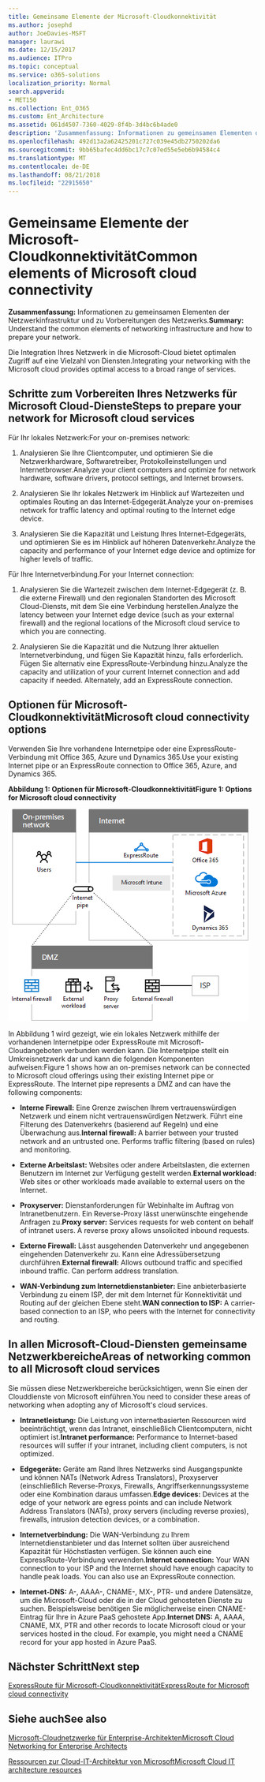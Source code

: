 ```yaml
---
title: Gemeinsame Elemente der Microsoft-Cloudkonnektivität
ms.author: josephd
author: JoeDavies-MSFT
manager: laurawi
ms.date: 12/15/2017
ms.audience: ITPro
ms.topic: conceptual
ms.service: o365-solutions
localization_priority: Normal
search.appverid:
- MET150
ms.collection: Ent_O365
ms.custom: Ent_Architecture
ms.assetid: 061d4507-7360-4029-8f4b-3d4bc6b4ade0
description: 'Zusammenfassung: Informationen zu gemeinsamen Elementen der Netzwerkinfrastruktur und zu Vorbereitungen des Netzwerks.'
ms.openlocfilehash: 492d13a2a62425201c727c039e45db2750202da6
ms.sourcegitcommit: 9bb65bafec4dd6bc17c7c07ed55e5eb6b94584c4
ms.translationtype: MT
ms.contentlocale: de-DE
ms.lasthandoff: 08/21/2018
ms.locfileid: "22915650"
---
```

# <a name="common-elements-of-microsoft-cloud-connectivity"></a><span data-ttu-id="4f2fa-103">Gemeinsame Elemente der Microsoft-Cloudkonnektivität</span><span class="sxs-lookup"><span data-stu-id="4f2fa-103">Common elements of Microsoft cloud connectivity</span></span>

 <span data-ttu-id="4f2fa-104">**Zusammenfassung:** Informationen zu gemeinsamen Elementen der Netzwerkinfrastruktur und zu Vorbereitungen des Netzwerks.</span><span class="sxs-lookup"><span data-stu-id="4f2fa-104">**Summary:** Understand the common elements of networking infrastructure and how to prepare your network.</span></span>
  
<span data-ttu-id="4f2fa-105">Die Integration Ihres Netzwerk in die Microsoft-Cloud bietet optimalen Zugriff auf eine Vielzahl von Diensten.</span><span class="sxs-lookup"><span data-stu-id="4f2fa-105">Integrating your networking with the Microsoft cloud provides optimal access to a broad range of services.</span></span>
  
## <a name="steps-to-prepare-your-network-for-microsoft-cloud-services"></a><span data-ttu-id="4f2fa-106">Schritte zum Vorbereiten Ihres Netzwerks für Microsoft Cloud-Dienste</span><span class="sxs-lookup"><span data-stu-id="4f2fa-106">Steps to prepare your network for Microsoft cloud services</span></span>
<span data-ttu-id="4f2fa-107"><a name="steps"> </a></span><span class="sxs-lookup"><span data-stu-id="4f2fa-107"><a name="steps"> </a></span></span>

<span data-ttu-id="4f2fa-108">Für Ihr lokales Netzwerk:</span><span class="sxs-lookup"><span data-stu-id="4f2fa-108">For your on-premises network:</span></span>
  
1. <span data-ttu-id="4f2fa-109">Analysieren Sie Ihre Clientcomputer, und optimieren Sie die Netzwerkhardware, Softwaretreiber, Protokolleinstellungen und Internetbrowser.</span><span class="sxs-lookup"><span data-stu-id="4f2fa-109">Analyze your client computers and optimize for network hardware, software drivers, protocol settings, and Internet browsers.</span></span>
    
2. <span data-ttu-id="4f2fa-110">Analysieren Sie Ihr lokales Netzwerk im Hinblick auf Wartezeiten und optimales Routing an das Internet-Edgegerät.</span><span class="sxs-lookup"><span data-stu-id="4f2fa-110">Analyze your on-premises network for traffic latency and optimal routing to the Internet edge device.</span></span>
    
3. <span data-ttu-id="4f2fa-111">Analysieren Sie die Kapazität und Leistung Ihres Internet-Edgegeräts, und optimieren Sie es im Hinblick auf höheren Datenverkehr.</span><span class="sxs-lookup"><span data-stu-id="4f2fa-111">Analyze the capacity and performance of your Internet edge device and optimize for higher levels of traffic.</span></span>
    
<span data-ttu-id="4f2fa-112">Für Ihre Internetverbindung.</span><span class="sxs-lookup"><span data-stu-id="4f2fa-112">For your Internet connection:</span></span>
  
1. <span data-ttu-id="4f2fa-113">Analysieren Sie die Wartezeit zwischen dem Internet-Edgegerät (z. B. die externe Firewall) und den regionalen Standorten des Microsoft Cloud-Diensts, mit dem Sie eine Verbindung herstellen.</span><span class="sxs-lookup"><span data-stu-id="4f2fa-113">Analyze the latency between your Internet edge device (such as your external firewall) and the regional locations of the Microsoft cloud service to which you are connecting.</span></span>
    
2. <span data-ttu-id="4f2fa-p101">Analysieren Sie die Kapazität und die Nutzung Ihrer aktuellen Internetverbindung, und fügen Sie Kapazität hinzu, falls erforderlich. Fügen Sie alternativ eine ExpressRoute-Verbindung hinzu.</span><span class="sxs-lookup"><span data-stu-id="4f2fa-p101">Analyze the capacity and utilization of your current Internet connection and add capacity if needed. Alternately, add an ExpressRoute connection.</span></span>
    
## <a name="microsoft-cloud-connectivity-options"></a><span data-ttu-id="4f2fa-116">Optionen für Microsoft-Cloudkonnektivität</span><span class="sxs-lookup"><span data-stu-id="4f2fa-116">Microsoft cloud connectivity options</span></span>
<span data-ttu-id="4f2fa-117"><a name="steps"> </a></span><span class="sxs-lookup"><span data-stu-id="4f2fa-117"><a name="steps"> </a></span></span>

<span data-ttu-id="4f2fa-118">Verwenden Sie Ihre vorhandene Internetpipe oder eine ExpressRoute-Verbindung mit Office 365, Azure und Dynamics 365.</span><span class="sxs-lookup"><span data-stu-id="4f2fa-118">Use your existing Internet pipe or an ExpressRoute connection to Office 365, Azure, and Dynamics 365.</span></span>
  
<span data-ttu-id="4f2fa-119">**Abbildung 1: Optionen für Microsoft-Cloudkonnektivität**</span><span class="sxs-lookup"><span data-stu-id="4f2fa-119">**Figure 1: Options for Microsoft cloud connectivity**</span></span>

![Abbildung 1:  Optionen für Microsoft-Cloudkonnektivität](media/Network-Poster/CommonElements.png)

  
<span data-ttu-id="4f2fa-p102">In Abbildung 1 wird gezeigt, wie ein lokales Netzwerk mithilfe der vorhandenen Internetpipe oder ExpressRoute mit Microsoft-Cloudangeboten verbunden werden kann. Die Internetpipe stellt ein Umkreisnetzwerk dar und kann die folgenden Komponenten aufweisen:</span><span class="sxs-lookup"><span data-stu-id="4f2fa-p102">Figure 1 shows how an on-premises network can be connected to Microsoft cloud offerings using their existing Internet pipe or ExpressRoute. The Internet pipe represents a DMZ and can have the following components:</span></span>
  
- <span data-ttu-id="4f2fa-p103">**Interne Firewall:** Eine Grenze zwischen Ihrem vertrauenswürdigen Netzwerk und einem nicht vertrauenswürdigen Netzwerk. Führt eine Filterung des Datenverkehrs (basierend auf Regeln) und eine Überwachung aus.</span><span class="sxs-lookup"><span data-stu-id="4f2fa-p103">**Internal firewall:** A barrier between your trusted network and an untrusted one. Performs traffic filtering (based on rules) and monitoring.</span></span>
    
- <span data-ttu-id="4f2fa-125">**Externe Arbeitslast:** Websites oder andere Arbeitslasten, die externen Benutzern im Internet zur Verfügung gestellt werden.</span><span class="sxs-lookup"><span data-stu-id="4f2fa-125">**External workload:** Web sites or other workloads made available to external users on the Internet.</span></span>
    
- <span data-ttu-id="4f2fa-p104">**Proxyserver:** Dienstanforderungen für Webinhalte im Auftrag von Intranetbenutzern. Ein Reverse-Proxy lässt unerwünschte eingehende Anfragen zu.</span><span class="sxs-lookup"><span data-stu-id="4f2fa-p104">**Proxy server:** Services requests for web content on behalf of intranet users. A reverse proxy allows unsolicited inbound requests.</span></span>
    
- <span data-ttu-id="4f2fa-p105">**Externe Firewall:** Lässt ausgehenden Datenverkehr und angegebenen eingehenden Datenverkehr zu. Kann eine Adressübersetzung durchführen.</span><span class="sxs-lookup"><span data-stu-id="4f2fa-p105">**External firewall:** Allows outbound traffic and specified inbound traffic. Can perform address translation.</span></span>
    
- <span data-ttu-id="4f2fa-130">**WAN-Verbindung zum Internetdienstanbieter:** Eine anbieterbasierte Verbindung zu einem ISP, der mit dem Internet für Konnektivität und Routing auf der gleichen Ebene steht.</span><span class="sxs-lookup"><span data-stu-id="4f2fa-130">**WAN connection to ISP:** A carrier-based connection to an ISP, who peers with the Internet for connectivity and routing.</span></span>
    
## <a name="areas-of-networking-common-to-all-microsoft-cloud-services"></a><span data-ttu-id="4f2fa-131">In allen Microsoft-Cloud-Diensten gemeinsame Netzwerkbereiche</span><span class="sxs-lookup"><span data-stu-id="4f2fa-131">Areas of networking common to all Microsoft cloud services</span></span>
<span data-ttu-id="4f2fa-132"><a name="steps"> </a></span><span class="sxs-lookup"><span data-stu-id="4f2fa-132"><a name="steps"> </a></span></span>

<span data-ttu-id="4f2fa-133">Sie müssen diese Netzwerkbereiche berücksichtigen, wenn Sie einen der Clouddienste von Microsoft einführen.</span><span class="sxs-lookup"><span data-stu-id="4f2fa-133">You need to consider these areas of networking when adopting any of Microsoft's cloud services.</span></span>
  
- <span data-ttu-id="4f2fa-134">**Intranetleistung:** Die Leistung von internetbasierten Ressourcen wird beeinträchtigt, wenn das Intranet, einschließlich Clientcomputern, nicht optimiert ist.</span><span class="sxs-lookup"><span data-stu-id="4f2fa-134">**Intranet performance:** Performance to Internet-based resources will suffer if your intranet, including client computers, is not optimized.</span></span>
    
- <span data-ttu-id="4f2fa-135">**Edgegeräte:** Geräte am Rand Ihres Netzwerks sind Ausgangspunkte und können NATs (Network Adress Translators), Proxyserver (einschließlich Reverse-Proxys, Firewalls, Angriffserkennungssysteme oder eine Kombination daraus umfassen.</span><span class="sxs-lookup"><span data-stu-id="4f2fa-135">**Edge devices:** Devices at the edge of your network are egress points and can include Network Address Translators (NATs), proxy servers (including reverse proxies), firewalls, intrusion detection devices, or a combination.</span></span>
    
- <span data-ttu-id="4f2fa-p106">**Internetverbindung:** Die WAN-Verbindung zu Ihrem Internetdienstanbieter und das Internet sollten über ausreichend Kapazität für Höchstlasten verfügen. Sie können auch eine ExpressRoute-Verbindung verwenden.</span><span class="sxs-lookup"><span data-stu-id="4f2fa-p106">**Internet connection:** Your WAN connection to your ISP and the Internet should have enough capacity to handle peak loads. You can also use an ExpressRoute connection.</span></span>
    
- <span data-ttu-id="4f2fa-p107">**Internet-DNS:** A-, AAAA-, CNAME-, MX-, PTR- und andere Datensätze, um die Microsoft-Cloud oder die in der Cloud gehosteten Dienste zu suchen. Beispielsweise benötigen Sie möglicherweise einen CNAME-Eintrag für Ihre in Azure PaaS gehostete App.</span><span class="sxs-lookup"><span data-stu-id="4f2fa-p107">**Internet DNS:** A, AAAA, CNAME, MX, PTR and other records to locate Microsoft cloud or your services hosted in the cloud. For example, you might need a CNAME record for your app hosted in Azure PaaS.</span></span>
    

## <a name="next-step"></a><span data-ttu-id="4f2fa-140">Nächster Schritt</span><span class="sxs-lookup"><span data-stu-id="4f2fa-140">Next step</span></span>

[<span data-ttu-id="4f2fa-141">ExpressRoute für Microsoft-Cloudkonnektivität</span><span class="sxs-lookup"><span data-stu-id="4f2fa-141">ExpressRoute for Microsoft cloud connectivity</span></span>](expressroute-for-microsoft-cloud-connectivity.md)

## <a name="see-also"></a><span data-ttu-id="4f2fa-142">Siehe auch</span><span class="sxs-lookup"><span data-stu-id="4f2fa-142">See also</span></span>

<span data-ttu-id="4f2fa-143"><a name="steps"> </a></span><span class="sxs-lookup"><span data-stu-id="4f2fa-143"><a name="steps"> </a></span></span>

[<span data-ttu-id="4f2fa-144">Microsoft-Cloudnetzwerke für Enterprise-Architekten</span><span class="sxs-lookup"><span data-stu-id="4f2fa-144">Microsoft Cloud Networking for Enterprise Architects</span></span>](microsoft-cloud-networking-for-enterprise-architects.md)
  
[<span data-ttu-id="4f2fa-145">Ressourcen zur Cloud-IT-Architektur von Microsoft</span><span class="sxs-lookup"><span data-stu-id="4f2fa-145">Microsoft Cloud IT architecture resources</span></span>](microsoft-cloud-it-architecture-resources.md)


